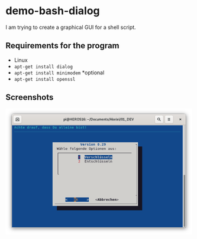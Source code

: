 # demo-bash-dialog
I am trying to create a graphical GUI for a shell script.

## Requirements for the program
- Linux
 - `apt-get install dialog`
 - `apt-get install minimodem` *optional
 - `apt-get install openssl`

## Screenshots
![alt Programmstart](https://github.com/devopsfmzt/demo-bash-dialog/blob/main/Pictures/Bildschirmfoto%20von%202021-10-20%2009-31-38.png?raw=true)
